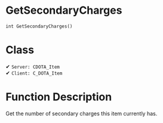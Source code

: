 # GetSecondaryCharges
```
int GetSecondaryCharges()
```
# Class
✔ `Server: CDOTA_Item`  
✔ `Client: C_DOTA_Item`  

# Function Description
Get the number of secondary charges this item currently has.
